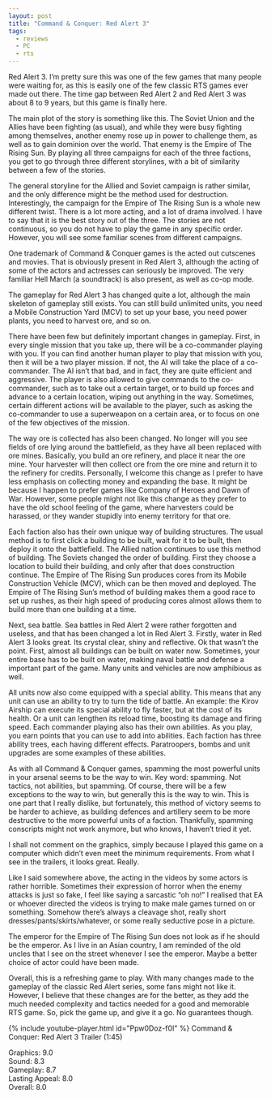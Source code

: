 ```yaml
---
layout: post
title: "Command & Conquer: Red Alert 3"
tags:
  - reviews
  - PC
  - rts
---
```


Red Alert 3. I’m pretty sure this was one of the few games that many people were waiting for, as this is easily one of the few classic RTS games ever made out there. The time gap between Red Alert 2 and Red Alert 3 was about 8 to 9 years, but this game is finally here.

The main plot of the story is something like this. The Soviet Union and the Allies have been fighting (as usual), and while they were busy fighting among themselves, another enemy rose up in power to challenge them, as well as to gain dominion over the world. That enemy is the Empire of The Rising Sun. By playing all three campaigns for each of the three factions, you get to go through three different storylines, with a bit of similarity between a few of the stories.

The general storyline for the Allied and Soviet campaign is rather similar, and the only difference might be the method used for destruction. Interestingly, the campaign for the Empire of The Rising Sun is a whole new different twist. There is a lot more acting, and a lot of drama involved. I have to say that it is the best story out of the three. The stories are not continuous, so you do not have to play the game in any specific order. However, you will see some familiar scenes from different campaigns.

One trademark of Command & Conquer games is the acted out cutscenes and movies. That is obviously present in Red Alert 3, although the acting of some of the actors and actresses can seriously be improved. The very familiar Hell March (a soundtrack) is also present, as well as co-op mode.

The gameplay for Red Alert 3 has changed quite a lot, although the main skeleton of gameplay still exists. You can still build unlimited units, you need a Mobile Construction Yard (MCV) to set up your base, you need power plants, you need to harvest ore, and so on.

There have been few but definitely important changes in gameplay. First, in every single mission that you take up, there will be a co-commander playing with you. If you can find another human player to play that mission with you, then it will be a two player mission. If not, the AI will take the place of a co-commander. The AI isn’t that bad, and in fact, they are quite efficient and aggressive. The player is also allowed to give commands to the co-commander, such as to take out a certain target, or to build up forces and advance to a certain location, wiping out anything in the way. Sometimes, certain different actions will be available to the player, such as asking the co-commander to use a superweapon on a certain area, or to focus on one of the few objectives of the mission.

The way ore is collected has also been changed. No longer will you see fields of ore lying around the battlefield, as they have all been replaced with ore mines. Basically, you build an ore refinery, and place it near the ore mine. Your harvester will then collect ore from the ore mine and return it to the refinery for credits. Personally, I welcome this change as I prefer to have less emphasis on collecting money and expanding the base. It might be because I happen to prefer games like Company of Heroes and Dawn of War. However, some people might not like this change as they prefer to have the old school feeling of the game, where harvesters could be harassed, or they wander stupidly into enemy territory for that ore.

Each faction also has their own unique way of building structures. The usual method is to first click a building to be built, wait for it to be built, then deploy it onto the battlefield. The Allied nation continues to use this method of building. The Soviets changed the order of building. First they choose a location to build their building, and only after that does construction continue. The Empire of The Rising Sun produces cores from its Mobile Construction Vehicle (MCV), which can be then moved and deployed. The Empire of The Rising Sun’s method of building makes them a good race to set up rushes, as their high speed of producing cores almost allows them to build more than one building at a time.

Next, sea battle. Sea battles in Red Alert 2 were rather forgotten and useless, and that has been changed a lot in Red Alert 3. Firstly, water in Red Alert 3 looks great. Its crystal clear, shiny and reflective. Ok that wasn’t the point. First, almost all buildings can be built on water now. Sometimes, your entire base has to be built on water, making naval battle and defense a important part of the game. Many units and vehicles are now amphibious as well.

All units now also come equipped with a special ability. This means that any unit can use an ability to try to turn the tide of battle. An example: the Kirov Airship can execute its special ability to fly faster, but at the cost of its health. Or a unit can lengthen its reload time, boosting its damage and firing speed. Each commander playing also has their own abilities. As you play, you earn points that you can use to add into abilities. Each faction has three ability trees, each having different effects. Paratroopers, bombs and unit upgrades are some examples of these abilities.

As with all Command & Conquer games, spamming the most powerful units in your arsenal seems to be the way to win. Key word: spamming. Not tactics, not abilities, but spamming. Of course, there will be a few exceptions to the way to win, but generally this is the way to win. This is one part that I really dislike, but fortunately, this method of victory seems to be harder to achieve, as building defences and artillery seem to be more destructive to the more powerful units of a faction. Thankfully, spamming conscripts might not work anymore, but who knows, I haven’t tried it yet.

I shall not comment on the graphics, simply because I played this game on a computer which didn’t even meet the minimum requirements. From what I see in the trailers, it looks great. Really.

Like I said somewhere above, the acting in the videos by some actors is rather horrible. Sometimes their expression of horror when the enemy attacks is just so fake, I feel like saying a sarcastic “oh no!” I realised that EA or whoever directed the videos is trying to make male games turned on or something. Somehow there’s always a cleavage shot, really short dresses/pants/skirts/whatever, or some really seductive pose in a picture.

The emperor for the Empire of The Rising Sun does not look as if he should be the emperor. As I live in an Asian country, I am reminded of the old uncles that I see on the street whenever I see the emperor. Maybe a better choice of actor could have been made.

Overall, this is a refreshing game to play. With many changes made to the gameplay of the classic Red Alert series, some fans might not like it. However, I believe that these changes are for the better, as they add the much needed complexity and tactics needed for a good and memorable RTS game. So, pick the game up, and give it a go. No guarantees though.

{% include youtube-player.html id="Ppw0Doz-f0I" %}
Command & Conquer: Red Alert 3 Trailer (1:45)

Graphics: 9.0\
Sound: 8.3\
Gameplay: 8.7\
Lasting Appeal: 8.0\
Overall: 8.0
